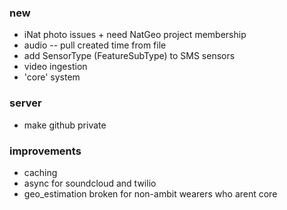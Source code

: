 ### new
- iNat photo issues + need NatGeo project membership
- audio -- pull created time from file
- add SensorType (FeatureSubType) to SMS sensors
- video ingestion
- 'core' system

### server
- make github private

### improvements
- caching
- async for soundcloud and twilio
- geo_estimation broken for non-ambit wearers who arent core
